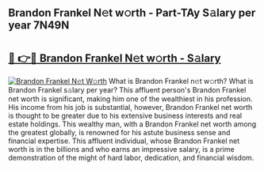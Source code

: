 ## Brandon Frankel N𝚎t w𝚘rth - Part-TAy S𝚊lary per year 7N49N

# <h2><a href="http://gc3dmu.nevu.top/?p=Brandon+Frankel">🔗 👉🔴 Brandon Frankel N𝚎t w𝚘rth - S𝚊lary</a></h2>

[![Brandon Frankel N𝚎t W𝚘rth](https://i.imgur.com/Oavwk0R.jpeg)](http://gc3dmu.nevu.top/?p=Brandon+Frankel)
What is Brandon Frankel n𝚎t w𝚘rth? What is Brandon Frankel s𝚊lary per year?
This affluent person's Brandon Frankel net worth is significant, making him one of the wealthiest in his profession. His income from his job is substantial, however, Brandon Frankel net worth is thought to be greater due to his extensive business interests and real estate holdings. This wealthy man, with a Brandon Frankel net worth among the greatest globally, is renowned for his astute business sense and financial expertise. This affluent individual, whose Brandon Frankel net worth is in the billions and who earns an impressive salary, is a prime demonstration of the might of hard labor, dedication, and financial wisdom.
